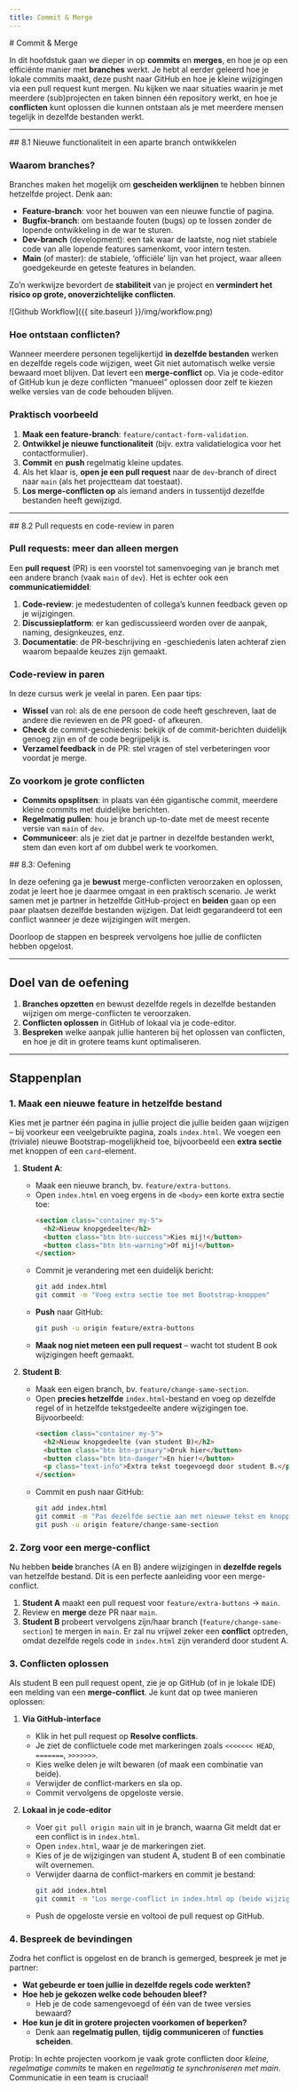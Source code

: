 ```yaml
---
title: Commit & Merge
---
```


<div class="header1" id="commit-merge" markdown="1">
# Commit & Merge
</div>

In dit hoofdstuk gaan we dieper in op **commits** en **merges**, en hoe je op een efficiënte manier met **branches** werkt. Je hebt al eerder geleerd hoe je lokale commits maakt, deze pusht naar GitHub en hoe je kleine wijzigingen via een pull request kunt mergen. Nu kijken we naar situaties waarin je met meerdere (sub)projecten en taken binnen één repository werkt, en hoe je **conflicten** kunt oplossen die kunnen ontstaan als je met meerdere mensen tegelijk in dezelfde bestanden werkt.

---

<div class="header2" markdown="1">
## 8.1 Nieuwe functionaliteit in een aparte branch ontwikkelen
</div>

### Waarom branches?
Branches maken het mogelijk om **gescheiden werklijnen** te hebben binnen hetzelfde project. Denk aan:

- **Feature-branch**: voor het bouwen van een nieuwe functie of pagina.  
- **Bugfix-branch**: om bestaande fouten (bugs) op te lossen zonder de lopende ontwikkeling in de war te sturen.  
- **Dev-branch** (development): een tak waar de laatste, nog niet stabiele code van alle lopende features samenkomt, voor intern testen.  
- **Main** (of master): de stabiele, ‘officiële’ lijn van het project, waar alleen goedgekeurde en geteste features in belanden.  

Zo’n werkwijze bevordert de **stabiliteit** van je project en **vermindert het risico op grote, onoverzichtelijke conflicten**.

![Github Workflow]({{ site.baseurl }}/img/workflow.png)

### Hoe ontstaan conflicten?
Wanneer meerdere personen tegelijkertijd **in dezelfde bestanden** werken en dezelfde regels code wijzigen, weet Git niet automatisch welke versie bewaard moet blijven. Dat levert een **merge-conflict** op. Via je code-editor of GitHub kun je deze conflicten “manueel” oplossen door zelf te kiezen welke versies van de code behouden blijven.

### Praktisch voorbeeld
1. **Maak een feature-branch**: `feature/contact-form-validation`.  
2. **Ontwikkel je nieuwe functionaliteit** (bijv. extra validatielogica voor het contactformulier).  
3. **Commit** en **push** regelmatig kleine updates.  
4. Als het klaar is, **open je een pull request** naar de `dev`-branch of direct naar `main` (als het projectteam dat toestaat).  
5. **Los merge-conflicten op** als iemand anders in tussentijd dezelfde bestanden heeft gewijzigd.  

---

<div class="header2" markdown="1">
## 8.2 Pull requests en code-review in paren
</div>

### Pull requests: meer dan alleen mergen
Een **pull request** (PR) is een voorstel tot samenvoeging van je branch met een andere branch (vaak `main` of `dev`). Het is echter ook een **communicatiemiddel**:

1. **Code-review**: je medestudenten of collega’s kunnen feedback geven op je wijzigingen.  
2. **Discussieplatform**: er kan gediscussieerd worden over de aanpak, naming, designkeuzes, enz.  
3. **Documentatie**: de PR-beschrijving en -geschiedenis laten achteraf zien waarom bepaalde keuzes zijn gemaakt.

### Code-review in paren
In deze cursus werk je veelal in paren. Een paar tips:

- **Wissel** van rol: als de ene persoon de code heeft geschreven, laat de andere die reviewen en de PR goed- of afkeuren.  
- **Check** de commit-geschiedenis: bekijk of de commit-berichten duidelijk genoeg zijn en of de code begrijpelijk is.  
- **Verzamel feedback** in de PR: stel vragen of stel verbeteringen voor voordat je merge.  

### Zo voorkom je grote conflicten
- **Commits opsplitsen**: in plaats van één gigantische commit, meerdere kleine commits met duidelijke berichten.  
- **Regelmatig pullen**: hou je branch up-to-date met de meest recente versie van `main` of `dev`.  
- **Communiceer**: als je ziet dat je partner in dezelfde bestanden werkt, stem dan even kort af om dubbel werk te voorkomen.

<div class="header2" markdown="1">
## 8.3: Oefening
</div>


In deze oefening ga je **bewust** merge-conflicten veroorzaken en oplossen, zodat je leert hoe je daarmee omgaat in een praktisch scenario. Je werkt samen met je partner in hetzelfde GitHub-project en **beiden** gaan op een paar plaatsen dezelfde bestanden wijzigen. Dat leidt gegarandeerd tot een conflict wanneer je deze wijzigingen wilt mergen.  

Doorloop de stappen en bespreek vervolgens hoe jullie de conflicten hebben opgelost.

---

## Doel van de oefening
1. **Branches opzetten** en bewust dezelfde regels in dezelfde bestanden wijzigen om merge-conflicten te veroorzaken.  
2. **Conflicten oplossen** in GitHub of lokaal via je code-editor.  
3. **Bespreken** welke aanpak jullie hanteren bij het oplossen van conflicten, en hoe je dit in grotere teams kunt optimaliseren.  

---

## Stappenplan

### 1. Maak een nieuwe feature in hetzelfde bestand
Kies met je partner één pagina in jullie project die jullie beiden gaan wijzigen – bij voorkeur een veelgebruikte pagina, zoals `index.html`. We voegen een (triviale) nieuwe Bootstrap-mogelijkheid toe, bijvoorbeeld een **extra sectie** met knoppen of een `card`-element. 

1. **Student A**: 
   - Maak een nieuwe branch, bv. `feature/extra-buttons`.  
   - Open `index.html` en voeg ergens in de `<body>` een korte extra sectie toe:
     ```html
     <section class="container my-5">
       <h2>Nieuw knopgedeelte</h2>
       <button class="btn btn-success">Kies mij!</button>
       <button class="btn btn-warning">Of mij!</button>
     </section>
     ```
   - Commit je verandering met een duidelijk bericht:
     ```bash
     git add index.html
     git commit -m "Voeg extra sectie toe met Bootstrap-knoppen"
     ```
   - **Push** naar GitHub:
     ```bash
     git push -u origin feature/extra-buttons
     ```
   - **Maak nog niet meteen een pull request** – wacht tot student B ook wijzigingen heeft gemaakt.

2. **Student B**:
   - Maak een eigen branch, bv. `feature/change-same-section`.  
   - Open **precies hetzelfde** `index.html`-bestand en voeg op dezelfde regel of in hetzelfde tekstgedeelte andere wijzigingen toe. Bijvoorbeeld:
     ```html
     <section class="container my-5">
       <h2>Nieuw knopgedeelte (van student B)</h2>
       <button class="btn btn-primary">Druk hier</button>
       <button class="btn btn-danger">En hier!</button>
       <p class="text-info">Extra tekst toegevoegd door student B.</p>
     </section>
     ```
   - Commit en push naar GitHub:
     ```bash
     git add index.html
     git commit -m "Pas dezelfde sectie aan met nieuwe tekst en knoppen"
     git push -u origin feature/change-same-section
     ```

### 2. Zorg voor een merge-conflict
Nu hebben **beide** branches (A en B) andere wijzigingen in **dezelfde regels** van hetzelfde bestand. Dit is een perfecte aanleiding voor een merge-conflict.

1. **Student A** maakt een pull request voor `feature/extra-buttons` → `main`.  
2. Review en **merge** deze PR naar `main`.  
3. **Student B** probeert vervolgens zijn/haar branch (`feature/change-same-section`) te mergen in `main`. Er zal nu vrijwel zeker een **conflict** optreden, omdat dezelfde regels code in `index.html` zijn veranderd door student A.

### 3. Conflicten oplossen
Als student B een pull request opent, zie je op GitHub (of in je lokale IDE) een melding van een **merge-conflict**. Je kunt dat op twee manieren oplossen:

1. **Via GitHub-interface**  
   - Klik in het pull request op **Resolve conflicts**.  
   - Je ziet de conflictuele code met markeringen zoals `<<<<<<< HEAD`, `=======`, `>>>>>>>`.  
   - Kies welke delen je wilt bewaren (of maak een combinatie van beide).  
   - Verwijder de conflict-markers en sla op.  
   - Commit vervolgens de opgeloste versie.

2. **Lokaal in je code-editor**  
   - Voer `git pull origin main` uit in je branch, waarna Git meldt dat er een conflict is in `index.html`.  
   - Open `index.html`, waar je de markeringen ziet.  
   - Kies of je de wijzigingen van student A, student B of een combinatie wilt overnemen.  
   - Verwijder daarna de conflict-markers en commit je bestand:
     ```bash
     git add index.html
     git commit -m "Los merge-conflict in index.html op (beide wijzigingen gecombineerd)"
     ```
   - Push de opgeloste versie en voltooi de pull request op GitHub.

### 4. Bespreek de bevindingen
Zodra het conflict is opgelost en de branch is gemerged, bespreek je met je partner:

- **Wat gebeurde er toen jullie in dezelfde regels code werkten?**  
- **Hoe heb je gekozen welke code behouden bleef?**  
  - Heb je de code samengevoegd of één van de twee versies bewaard?  
- **Hoe kun je dit in grotere projecten voorkomen of beperken?**  
  - Denk aan **regelmatig pullen**, **tijdig communiceren** of **functies scheiden**.  


<div class="note protip">
<p>Protip: In echte projecten voorkom je vaak grote conflicten door <em>kleine, regelmatige commits</em> te maken en <em>regelmatig te synchroniseren met main</em>. Communicatie in een team is cruciaal!</p>
</div>


